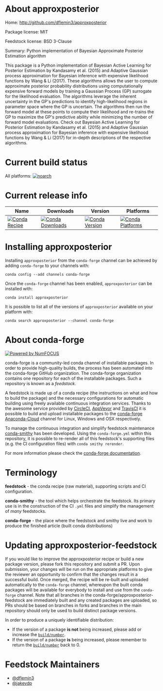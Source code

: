 <!--
# -*- mode: jinja -*-
-->

About approxposterior
=====================

Home: http://github.com/dflemin3/approxposterior

Package license: MIT

Feedstock license: BSD 3-Clause

Summary: Python implementation of Bayesian Approximate Posterior Estimation algorithm

This package is a Python implementation of Bayesian Active Learning for
Posterior Estimation by Kandasamy et al. (2015) and Adaptive Gaussian
process approximation for Bayesian inference with expensive likelihood
functions by Wang & Li (2017). These algorithms allows the user to compute
approximate posterior probability distributions using computationally
expensive forward models by training a Gaussian Process (GP) surrogate
for the likelihood evaluation. The algorithms leverage the inherent
uncertainty in the GP's predictions to identify high-likelihood regions
in parameter space where the GP is uncertain. The algorithms then run the
forward model at these points to compute their likelihood and re-trains
the GP to maximize the GP's predictive ability while minimizing the number
of forward model evaluations. Check out Bayesian Active Learning for
Posterior Estimation by Kandasamy et al. (2015) and Adaptive Gaussian
process approximation for Bayesian inference with expensive likelihood
functions by Wang & Li (2017) for in-depth descriptions of the respective
algorithms.


Current build status
====================

All platforms:
[![noarch](https://img.shields.io/circleci/project/github/conda-forge/approxposterior-feedstock/master.svg?label=noarch)](https://circleci.com/gh/conda-forge/approxposterior-feedstock)

Current release info
====================

| Name | Downloads | Version | Platforms |
| --- | --- | --- | --- |
| [![Conda Recipe](https://img.shields.io/badge/recipe-approxposterior-green.svg)](https://anaconda.org/conda-forge/approxposterior) | [![Conda Downloads](https://img.shields.io/conda/dn/conda-forge/approxposterior.svg)](https://anaconda.org/conda-forge/approxposterior) | [![Conda Version](https://img.shields.io/conda/vn/conda-forge/approxposterior.svg)](https://anaconda.org/conda-forge/approxposterior) | [![Conda Platforms](https://img.shields.io/conda/pn/conda-forge/approxposterior.svg)](https://anaconda.org/conda-forge/approxposterior) |

Installing approxposterior
==========================

Installing `approxposterior` from the `conda-forge` channel can be achieved by adding `conda-forge` to your channels with:

```
conda config --add channels conda-forge
```

Once the `conda-forge` channel has been enabled, `approxposterior` can be installed with:

```
conda install approxposterior
```

It is possible to list all of the versions of `approxposterior` available on your platform with:

```
conda search approxposterior --channel conda-forge
```


About conda-forge
=================

[![Powered by NumFOCUS](https://img.shields.io/badge/powered%20by-NumFOCUS-orange.svg?style=flat&colorA=E1523D&colorB=007D8A)](http://numfocus.org)

conda-forge is a community-led conda channel of installable packages.
In order to provide high-quality builds, the process has been automated into the
conda-forge GitHub organization. The conda-forge organization contains one repository
for each of the installable packages. Such a repository is known as a *feedstock*.

A feedstock is made up of a conda recipe (the instructions on what and how to build
the package) and the necessary configurations for automatic building using freely
available continuous integration services. Thanks to the awesome service provided by
[CircleCI](https://circleci.com/), [AppVeyor](https://www.appveyor.com/)
and [TravisCI](https://travis-ci.org/) it is possible to build and upload installable
packages to the [conda-forge](https://anaconda.org/conda-forge)
[Anaconda-Cloud](https://anaconda.org/) channel for Linux, Windows and OSX respectively.

To manage the continuous integration and simplify feedstock maintenance
[conda-smithy](https://github.com/conda-forge/conda-smithy) has been developed.
Using the ``conda-forge.yml`` within this repository, it is possible to re-render all of
this feedstock's supporting files (e.g. the CI configuration files) with ``conda smithy rerender``.

For more information please check the [conda-forge documentation](https://conda-forge.org/docs/).

Terminology
===========

**feedstock** - the conda recipe (raw material), supporting scripts and CI configuration.

**conda-smithy** - the tool which helps orchestrate the feedstock.
                   Its primary use is in the construction of the CI ``.yml`` files
                   and simplify the management of *many* feedstocks.

**conda-forge** - the place where the feedstock and smithy live and work to
                  produce the finished article (built conda distributions)


Updating approxposterior-feedstock
==================================

If you would like to improve the approxposterior recipe or build a new
package version, please fork this repository and submit a PR. Upon submission,
your changes will be run on the appropriate platforms to give the reviewer an
opportunity to confirm that the changes result in a successful build. Once
merged, the recipe will be re-built and uploaded automatically to the
`conda-forge` channel, whereupon the built conda packages will be available for
everybody to install and use from the `conda-forge` channel.
Note that all branches in the conda-forge/approxposterior-feedstock are
immediately built and any created packages are uploaded, so PRs should be based
on branches in forks and branches in the main repository should only be used to
build distinct package versions.

In order to produce a uniquely identifiable distribution:
 * If the version of a package **is not** being increased, please add or increase
   the [``build/number``](https://conda.io/docs/user-guide/tasks/build-packages/define-metadata.html#build-number-and-string).
 * If the version of a package **is** being increased, please remember to return
   the [``build/number``](https://conda.io/docs/user-guide/tasks/build-packages/define-metadata.html#build-number-and-string)
   back to 0.

Feedstock Maintainers
=====================

* [@dflemin3](https://github.com/dflemin3/)
* [@jakevdp](https://github.com/jakevdp/)

